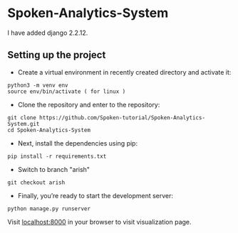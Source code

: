 # Spoken-Analytics-System


I have added django 2.2.12.

## Setting up the project
* Create a virtual environment in recently created directory and activate it:
```
python3 -m venv env
source env/bin/activate ( for linux )
```

* Clone the repository and enter to the repository:
```
git clone https://github.com/Spoken-tutorial/Spoken-Analytics-System.git
cd Spoken-Analytics-System
```

* Next, install the dependencies using pip:
```
pip install -r requirements.txt 
```

* Switch to branch "arish"
```
git checkout arish
```

* Finally, you’re ready to start the development server:
```
python manage.py runserver
```

Visit [localhost:8000](http://127.0.0.1:8000/dashboard) in your browser to visit visualization page.


